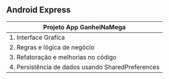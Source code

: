 ## Android Express      

| Projeto App GanheiNaMega |
| ----------------------------- |
| 1. Interface Grafica |
| 2. Regras e lógica de negócio |
| 3. Refatoração e melhorias no código |
| 4. Persistência de dados usando SharedPreferences |